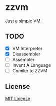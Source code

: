 # zzvm

Just a simple VM.

## TODO

- [x] VM Interpreter
- [x] Disassembler
- [ ] Assembler
- [ ] Invent A Language
- [ ] Comiler to ZZVM

## License

[MIT License](LICENSE)
